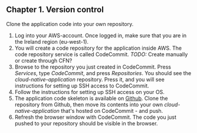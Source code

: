 ## Chapter 1. Version control

Clone the application code into your own repository.

1. Log into your AWS-account. Once logged in, make sure that you are in the Ireland region (eu-west-1).
2. You will create a code repository for the application inside AWS. The code repository service is called CodeCommit. *TODO:* Create manually or create through CFN?
3. Browse to the repository you just created in CodeCommit. Press *Services*, type *CodeCommit*, and press *Repositories*. You should see the *cloud-native-application* repository. Press it, and you will see instructions for setting up SSH access to CodeCommit.
4. Follow the instructions for setting up SSH access on your OS. 
5. The application code skeleton is available on [Github](https://github.com/Omegapoint/cloud-native-application). Clone the repository from Github, then move its contents into your own *cloud-native-application* that's hosted on CodeCommit - and push.
6. Refresh the browser window with CodeCommit. The code you just pushed to your repository should be visible in the browser.
